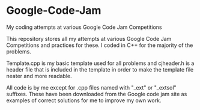 # Google-Code-Jam
My coding attempts at various Google Code Jam Competitions

This repository stores all my attempts at various Google Code Jam Competitions and practices for these. I coded in C++ for the majority of the problems.

Template.cpp is my basic template used for all problems and cjheader.h is a header file that is included in the template in order to make the template file neater and more readable.

All code is by me except for .cpp files named with "_ext" or "_extsol" suffixes. These have been downloaded from the Google code jam site as examples of correct solutions for me to improve my own work.
